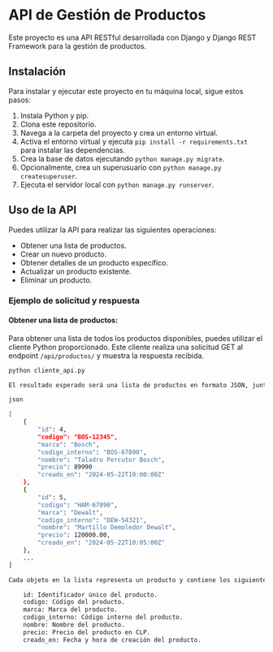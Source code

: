 # API de Gestión de Productos

Este proyecto es una API RESTful desarrollada con Django y Django REST Framework para la gestión de productos.

## Instalación

Para instalar y ejecutar este proyecto en tu máquina local, sigue estos pasos:

1. Instala Python y pip.
2. Clona este repositorio.
3. Navega a la carpeta del proyecto y crea un entorno virtual.
4. Activa el entorno virtual y ejecuta `pip install -r requirements.txt` para instalar las dependencias.
5. Crea la base de datos ejecutando `python manage.py migrate`.
6. Opcionalmente, crea un superusuario con `python manage.py createsuperuser`.
7. Ejecuta el servidor local con `python manage.py runserver`.

## Uso de la API

Puedes utilizar la API para realizar las siguientes operaciones:

- Obtener una lista de productos.
- Crear un nuevo producto.
- Obtener detalles de un producto específico.
- Actualizar un producto existente.
- Eliminar un producto.

### Ejemplo de solicitud y respuesta

#### Obtener una lista de productos:

Para obtener una lista de todos los productos disponibles, puedes utilizar el cliente Python proporcionado. Este cliente realiza una solicitud GET al endpoint `/api/productos/` y muestra la respuesta recibida.

```bash
python cliente_api.py

El resultado esperado será una lista de productos en formato JSON, junto con los detalles de cada producto, incluyendo su código, marca, nombre, precio y fecha de creación. Aquí hay un ejemplo de cómo se vería la respuesta:

json

[
    {
        "id": 4,
        "codigo": "BOS-12345",
        "marca": "Bosch",
        "codigo_interno": "BOS-67890",
        "nombre": "Taladro Percutor Bosch",
        "precio": 89990
        "creado_en": "2024-05-22T10:00:00Z"
    },
    {
        "id": 5,
        "codigo": "HAM-67890",
        "marca": "Dewalt",
        "codigo_interno": "DEW-54321",
        "nombre": "Martillo Demoledor Dewalt",
        "precio": 120000.00,
        "creado_en": "2024-05-22T10:05:00Z"
    },
    ...
]

Cada objeto en la lista representa un producto y contiene los siguientes campos:

    id: Identificador único del producto.
    codigo: Código del producto.
    marca: Marca del producto.
    codigo_interno: Código interno del producto.
    nombre: Nombre del producto.
    precio: Precio del producto en CLP.
    creado_en: Fecha y hora de creación del producto.